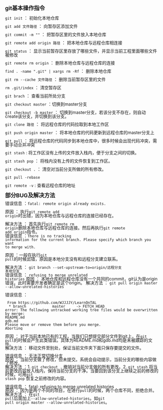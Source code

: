 <div style="line-height:12px"><font siz=3>
<div>
<font size=4><b>git基本操作指令</b></font>


<div style="margin:20px 0 0 0"><code>git init</code> ： 初始化本地仓库</div>

<code>git add 文件路径</code> ： 向暂存区添加文件

<code>git commit -m ""</code> ： 把暂存区里的文件放入本地仓库

<code>git remote add origin 路径</code> ： 把本地仓库与远程仓库相连接

<code>git status</code> ： 显示当前暂存区里存放了哪些文件，并显示当前工程里面哪些文件被修改

<code>git remote rm origin</code> ： 删除本地仓库与远程仓库的连接

<code>find . -name ".git" | xargs rm -Rf</code> ： 删除本地仓库

<code>git rm --cache 文件路径</code> ： 删除当前暂存区里的文件

<code>rm .git/index</code> ： 清空暂存区

<code>git brach</code> ： 查看当前所处分支

<code>git checkout master</code> ：切换到master分支

<code>git checkout -b master</code> ： 切换到master分支，若该分支不存在，则自动create该分支，并切换到该分支。

<code>git clone 路径</code> ： 将远程仓库的代码拉取到本地工作区

<code>git push origin master</code> ： 将本地仓库的代码更新到远程仓库的master分支上

<code>git pull</code> ： 将远程仓库的代码同步到本地仓库中，很多时候会出现代码冲突，需要手动合并冲突

<code>git stash</code> : 将工作区没有上传的文件放入栈内，便于分支之间的切换。

<code>git stash pop</code> ： 将栈内没有上传的文件恢复到工作区。

<code>git checkout .</code> ： 清空对当前分支所做的所有修改。

<code>git pull -rebase</code>

<code>git remote -v</code> : 查看远程仓库的地址


<div style="margin:10px 0px 0px 0px">

<div style="margin:20px 0px 0px 0px"><font size=4><b>部分BUG及解决方法</b></font></div>

错误信息 ：<code>fatal: remote origin already exists.</code>

原因 ： 执行<code>git remote add origin</code>时出错，因为本地仓库与远程仓库的连接已经存在。

解决方法 ： 首先执行<code>git remote rm origin</code>删除本地仓库与远程仓库的连接。然后再执行<code>git remote add origin</code>指令。
<br>
错误信息 ：<code>There is no tracking information for the current branch. Please specify which branch you want to merge with.</code>

原因 ：一般在执行<code>git pull</code>的时候出错，原因是本地分支没有和远程分支建立联系。

解决方法 ： <code>git branch --set-upstream-to=origin/远程分支 本地分支</code>
<br>
错误信息 ： <code>refusing to merge unrelated histories</code>
原因 ： 本地仓库和远程仓库没有一个共同的commit，git认为是origin错误，此时需要开发者确定是这个origin。
解决方法 ： <code>git pull origin master --allow-unrelated-histories</code>

错误信息 ：

	 From https://github.com/WJJJJY/LearnOnTAL
	　* branch            master     -> FETCH_HEAD
	error: The following untracked working tree files would be overwritten by merge:
	README.md
	gdb.md
	Please move or remove them before you merge.
	Aborting

原因 ： 对于当前本地已有的工程，当我们只想提交部分文件到git上，在<code>git pull</code>的时候会产生此类错误。具体为README.md和gdb.md均是未被跟踪的文件。<br>
解决方法 ： 移动文件至别处，保证当前文件夹下面只保存要提交的文件。

错误信息 ： 无法正常切换分支<br>
原因 ： 当前分支做了修改，但未提交。系统会自动提示，当前分支的哪些内容做了修改。<br>
解决方法 ：1. <code>git checkout .</code> 撤销对当前分支做的所有更改。2. <code>git stash</code> 将当前更改内容放入栈内，保持当前分支的干净。当要回到该分支上继续之前的修改的时候，可用<code>git stash pop</code> 恢复之前修改的内容。


错误信息 ： fatal: refusing to merge unrelated histories<br>
原因 ： 因为是两个不同的项目，在进行<code>pull</code>的时候，两个仓库不同，拒绝合并。<br>
解决方法 ： 在<code>git pull</code>后面加上<code>--allow-unrelated-histories</code>。如<code>git pull origin master --allow-unrelated-histories</code>。
</div>
</font></div>

